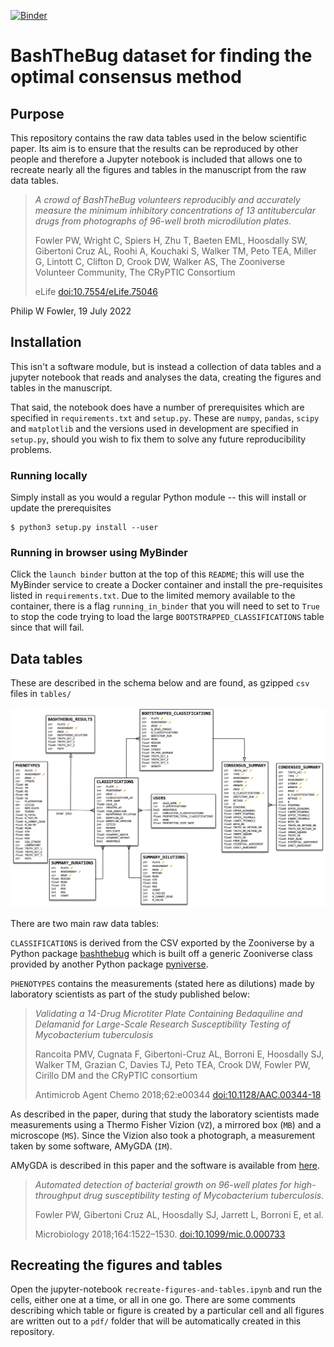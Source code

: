 [![Binder](https://mybinder.org/badge_logo.svg)](https://mybinder.org/v2/gh/fowler-lab/bashthebug-consensus-dataset/HEAD)

# BashTheBug dataset for finding the optimal consensus method

## Purpose

This repository contains the raw data tables used in the below scientific paper. Its aim is to ensure that the results can be reproduced by other people and therefore a Jupyter notebook is included that allows one to recreate nearly all the figures and tables in the manuscript from the raw data tables.

> *A crowd of BashTheBug volunteers reproducibly and accurately measure the minimum inhibitory concentrations of 13 antitubercular drugs from photographs of 96-well broth microdilution plates.*
> 
> Fowler PW, Wright C, Spiers H, Zhu T, Baeten EML, Hoosdally SW, Gibertoni Cruz AL, Roohi A, Kouchaki S, Walker TM, Peto TEA, Miller G, Lintott C, Clifton D, Crook DW, Walker AS, The Zooniverse Volunteer Community, The CRyPTIC Consortium
> 
> eLife [doi:10.7554/eLife.75046 ](https://doi.org/10.7554/eLife.75046 )

Philip W Fowler, 19 July 2022

## Installation

This isn't a software module, but is instead a collection of data tables and a jupyter notebook that reads and analyses the data, creating the figures and tables in the manuscript.

That said, the notebook does have a number of prerequisites which are specified in `requirements.txt` and `setup.py`. These are `numpy`, `pandas`, `scipy` and `matplotlib` and the versions used in development are specified in `setup.py`, should you wish to fix them to solve any future reproducibility problems.

### Running locally 

Simply install as you would a regular Python module -- this will install or update the prerequisites

```
$ python3 setup.py install --user
```

### Running in browser using MyBinder

Click the `launch binder` button at the top of this `README`; this will use the MyBinder service to create a Docker container and install the pre-requisites listed in `requirements.txt`. Due to the limited memory available to the container, there is a flag `running_in_binder` that you will need to set to `True` to stop the code trying to load the large `BOOTSTRAPPED_CLASSIFICATIONS` table since that will fail.

## Data tables

These are described in the schema below and are found, as gzipped `csv` files in `tables/`

![title](DATA_SCHEMA.png)

There are two main raw data tables:

`CLASSIFICATIONS` is derived from the CSV exported by the Zooniverse by a Python package [bashthebug](https://github.com/fowler-lab/bashthebug) which is built off a generic Zooniverse class provided by another Python package [pyniverse](https://github.com/fowler-lab/pyniverse).

`PHENOTYPES` contains the measurements (stated here as dilutions) made by laboratory scientists as part of the study published below:

> *Validating a 14-Drug Microtiter Plate Containing Bedaquiline and Delamanid for Large-Scale Research Susceptibility Testing of Mycobacterium tuberculosis*
> 
> Rancoita PMV, Cugnata F, Gibertoni-Cruz AL, Borroni E, Hoosdally SJ, Walker TM, Grazian C,  Davies TJ, Peto TEA, Crook DW, Fowler PW, Cirillo DM and the CRyPTIC consortium
>
> Antimicrob Agent Chemo 2018;62:e00344 [doi:10.1128/AAC.00344-18](https://doi.org/10.1128/AAC.00344-18)

As described in the paper, during that study the laboratory scientists made measurements using a Thermo Fisher Vizion (`VZ`), a mirrored box (`MB`) and a microscope (`MS`). Since the Vizion also took a photograph, a measurement taken by some software, AMyGDA (`IM`).

AMyGDA is described in this paper and the software is available from [here](https://github.com/fowler-lab/amygda).

> *Automated detection of bacterial growth on 96-well plates for high-throughput drug susceptibility testing of Mycobacterium tuberculosis.*
>
> Fowler PW, Gibertoni Cruz AL, Hoosdally SJ, Jarrett L, Borroni E, et al.  
> 
> Microbiology 2018;164:1522–1530. [doi:10.1099/mic.0.000733](https://doi.org/10.1099/mic.0.000733)

## Recreating the figures and tables

Open the jupyter-notebook `recreate-figures-and-tables.ipynb` and run the cells, either one at a time, or all in one go. There are some comments describing which table or figure is created by a particular cell and all figures are written out to a `pdf/` folder that will be automatically created in this repository.
